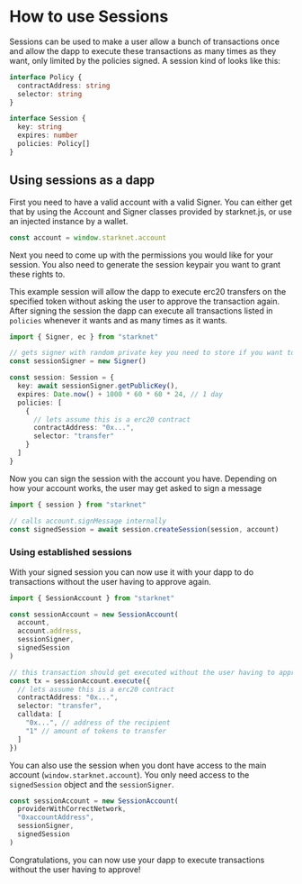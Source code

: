 # How to use Sessions

Sessions can be used to make a user allow a bunch of transactions once and allow the dapp to execute these transactions as many times as they want, only limited by the policies signed. A session kind of looks like this:

```typescript
interface Policy {
  contractAddress: string
  selector: string
}

interface Session {
  key: string
  expires: number
  policies: Policy[]
}
```

## Using sessions as a dapp

First you need to have a valid account with a valid Signer. You can either get that by using the Account and Signer classes provided by starknet.js, or use an injected instance by a wallet.

```typescript
const account = window.starknet.account
```

Next you need to come up with the permissions you would like for your session. You also need to generate the session keypair you want to grant these rights to.

This example session will allow the dapp to execute erc20 transfers on the specified token without asking the user to approve the transaction again. After signing the session the dapp can execute all transactions listed in `policies` whenever it wants and as many times as it wants.

```typescript
import { Signer, ec } from "starknet"

// gets signer with random private key you need to store if you want to reuse the session
const sessionSigner = new Signer()

const session: Session = {
  key: await sessionSigner.getPublicKey(),
  expires: Date.now() + 1000 * 60 * 60 * 24, // 1 day
  policies: [
    {
      // lets assume this is a erc20 contract
      contractAddress: "0x...",
      selector: "transfer"
    }
  ]
}
```

Now you can sign the session with the account you have. Depending on how your account works, the user may get asked to sign a message

```typescript
import { session } from "starknet"

// calls account.signMessage internally
const signedSession = await session.createSession(session, account)
```

### Using established sessions

With your signed session you can now use it with your dapp to do transactions without the user having to approve again.

```typescript
import { SessionAccount } from "starknet"

const sessionAccount = new SessionAccount(
  account,
  account.address,
  sessionSigner,
  signedSession
)

// this transaction should get executed without the user having to approve again
const tx = sessionAccount.execute({
  // lets assume this is a erc20 contract
  contractAddress: "0x...",
  selector: "transfer",
  calldata: [
    "0x...", // address of the recipient
    "1" // amount of tokens to transfer
  ]
})
```

You can also use the session when you dont have access to the main account (`window.starknet.account`). You only need access to the `signedSession` object and the `sessionSigner`.

```typescript
const sessionAccount = new SessionAccount(
  providerWithCorrectNetwork,
  "0xaccountAddress",
  sessionSigner,
  signedSession
)
```

Congratulations, you can now use your dapp to execute transactions without the user having to approve!
